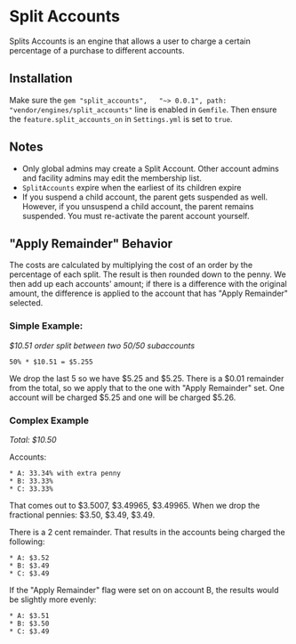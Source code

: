 # Split Accounts

Splits Accounts is an engine that allows a user to charge a certain percentage
of a purchase to different accounts.

## Installation

Make sure the `gem "split_accounts",   "~> 0.0.1", path: "vendor/engines/split_accounts"`
line is enabled in `Gemfile`. Then ensure the `feature.split_accounts_on` in
`Settings.yml` is set to `true`.

## Notes

* Only global admins may create a Split Account. Other account admins and facility
    admins may edit the membership list.
* `SplitAccounts` expire when the earliest of its children expire
* If you suspend a child account, the parent gets suspended as well. However, if you
    unsuspend a child account, the parent remains suspended. You must re-activate
    the parent account yourself.

## "Apply Remainder" Behavior

The costs are calculated by multiplying the cost of an order by the percentage of
each split. The result is then rounded down to the penny. We then add up each
accounts' amount; if there is a difference with the original amount, the difference
is applied to the account that has "Apply Remainder" selected.

### Simple Example:

_$10.51 order split between two 50/50 subaccounts_

`50% * $10.51 = $5.255`

We drop the last 5 so we have $5.25 and $5.25. There is a $0.01 remainder from
the total, so we apply that to the one with "Apply Remainder" set. One account will
be charged $5.25 and one will be charged $5.26.

### Complex Example

_Total: $10.50_

Accounts:

    * A: 33.34% with extra penny
    * B: 33.33%
    * C: 33.33%

That comes out to $3.5007, $3.49965, $3.49965. When we drop the fractional
pennies: $3.50, $3.49, $3.49.

There is a 2 cent remainder. That results in the accounts being charged the following:

    * A: $3.52
    * B: $3.49
    * C: $3.49

If the "Apply Remainder" flag were set on on account B, the results would be slightly
more evenly:

    * A: $3.51
    * B: $3.50
    * C: $3.49


